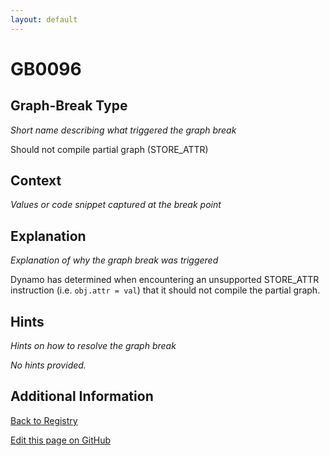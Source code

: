 ```yaml
---
layout: default
---
```

# GB0096

## Graph-Break Type
*Short name describing what triggered the graph break*

Should not compile partial graph (STORE_ATTR)

## Context
*Values or code snippet captured at the break point*



## Explanation
*Explanation of why the graph break was triggered*

Dynamo has determined when encountering an unsupported STORE_ATTR instruction (i.e. `obj.attr = val`) that it should not compile the partial graph.

## Hints
*Hints on how to resolve the graph break*

*No hints provided.*


## Additional Information

<!-- ADDITIONAL INFORMATION START - Add custom information below this line -->

<!-- ADDITIONAL INFORMATION END -->

[Back to Registry](../index.html)

[Edit this page on GitHub](https://github.com/pytorch-labs/compile-graph-break-site/edit/main/docs/gb/gb0096.md)
